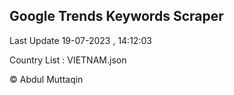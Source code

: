 

## Google Trends Keywords Scraper 
 
Last Update 19-07-2023 , 14:12:03

Country List :
VIETNAM.json



© Abdul Muttaqin 

